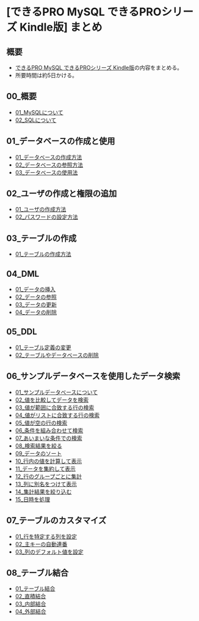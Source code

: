 [できるPRO MySQL できるPROシリーズ Kindle版] まとめ
===

## 概要

- [できるPRO MySQL できるPROシリーズ Kindle版](https://www.amazon.co.jp/%E3%81%A7%E3%81%8D%E3%82%8BPRO-MySQL-%E3%81%A7%E3%81%8D%E3%82%8BPRO%E3%82%B7%E3%83%AA%E3%83%BC%E3%82%BA-%E8%B5%A4%E4%BA%95-%E8%AA%A0-ebook/dp/B00SXPVFL2)の内容をまとめる。
- 所要時間は約5日かける。


## 00\_概要
- [01\_MySQLについて](mdFiles/00_概要/01_MySQLについて.md)
- [02\_SQLについて](mdFiles/00_概要/02_SQLについて.md)

## 01\_データベースの作成と使用
- [01\_データベースの作成方法](mdFiles/01_データベースの作成と使用/01_データベースの作成方法.md)
- [02\_データベースの参照方法](mdFiles/01_データベースの作成と使用/02_データベースの参照方法.md)
- [03\_データベースの使用法](mdFiles/01_データベースの作成と使用/03_データベースの使用法.md)

## 02\_ユーザの作成と権限の追加
- [01\_ユーザの作成方法](mdFiles/02_ユーザの作成と権限の追加/01_ユーザの作成方法.md)
- [02\_パスワードの設定方法](mdFiles/02_ユーザの作成と権限の追加/02_パスワードの設定方法.md)

## 03\_テーブルの作成
- [01\_テーブルの作成方法](mdFiles/03_テーブルの作成/01_テーブルの作成方法.md)

## 04\_DML
- [01\_データの挿入](mdFiles/04_DML/01_データの挿入.md)
- [02\_データの参照](mdFiles/04_DML/02_データの参照.md)
- [03\_データの更新](mdFiles/04_DML/03_データの更新.md)
- [04\_データの削除](mdFiles/04_DML/04_データの削除.md)

## 05\_DDL
- [01\_テーブル定義の変更](mdFiles/05_DDL/01_テーブル定義の変更.md)
- [02\_テーブルやデータベースの削除](mdFiles/05_DDL/02_テーブルやデータベースの削除.md)

## 06\_サンプルデータベースを使用したデータ検索
- [01\_サンプルデータベースについて](mdFiles/06_サンプルデータベースを使用したデータ検索/01_サンプルデータベースについて.md)
- [02\_値を比較してデータを検索](mdFiles/06_サンプルデータベースを使用したデータ検索/02_値を比較してデータを検索.md)
- [03\_値が範囲に合致する行の検索](mdFiles/06_サンプルデータベースを使用したデータ検索/03_値が範囲に合致する行の検索.md)
- [04\_値がリストに合致する行の検索](mdFiles/06_サンプルデータベースを使用したデータ検索/04_値がリストに合致する行の検索.md)
- [05\_値が空の行の検索](mdFiles/06_サンプルデータベースを使用したデータ検索/05_値が空の行の検索.md)
- [06\_条件を組み合わせて検索](mdFiles/06_サンプルデータベースを使用したデータ検索/06_条件を組み合わせて検索.md)
- [07\_あいまいな条件での検索](mdFiles/06_サンプルデータベースを使用したデータ検索/07_あいまいな条件での検索.md)
- [08\_検索結果を絞る](mdFiles/06_サンプルデータベースを使用したデータ検索/08_検索結果を絞る.md)
- [09\_データのソート](mdFiles/06_サンプルデータベースを使用したデータ検索/09_データのソート.md)
- [10\_行内の値を計算して表示](mdFiles/06_サンプルデータベースを使用したデータ検索/10_行内の値を計算して表示.md)
- [11\_データを集約して表示](mdFiles/06_サンプルデータベースを使用したデータ検索/11_データを集約して表示.md)
- [12\_行のグループごとに集計](mdFiles/06_サンプルデータベースを使用したデータ検索/12_行のグループごとに集計.md)
- [13\_列に別名をつけて表示](mdFiles/06_サンプルデータベースを使用したデータ検索/13_列に別名をつけて表示.md)
- [14\_集計結果を絞り込む](mdFiles/06_サンプルデータベースを使用したデータ検索/14_集計結果を絞り込む.md)
- [15\_日時を処理](mdFiles/06_サンプルデータベースを使用したデータ検索/15_日時を処理.md)

## 07\_テーブルのカスタマイズ
- [01\_行を特定する列を設定](mdFiles/07_テーブルのカスタマイズ/01_行を特定する列を設定.md)
- [02\_主キーの自動連番](mdFiles/07_テーブルのカスタマイズ/02_主キーの自動連番.md)
- [03\_列のデフォルト値を設定](mdFiles/07_テーブルのカスタマイズ/03_列のデフォルト値を設定.md)

## 08\_テーブル結合
- [01\_テーブル結合](mdFiles/08_テーブル結合/01_テーブル結合.md)
- [02\_直積結合](mdFiles/08_テーブル結合/02_直積結合.md)
- [03\_内部結合](mdFiles/08_テーブル結合/03_内部結合.md)
- [04\_外部結合](mdFiles/08_テーブル結合/04_外部結合.md)

